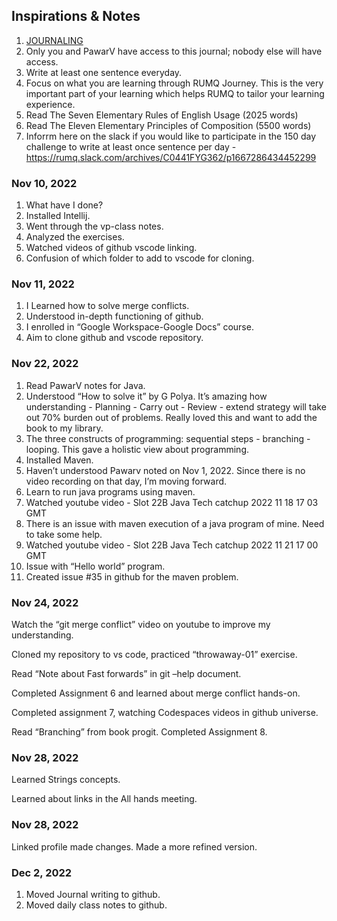 ## Inspirations & Notes

1. [JOURNALING](https://www.deanbokhari.com/journaling-ideas/)
2. Only you and PawarV have access to this journal; nobody else will have access.
3. Write at least one sentence everyday.
4. Focus on what you are learning through RUMQ Journey. This is the very important part of your learning which helps RUMQ to tailor your learning experience.
5. Read The Seven Elementary Rules of English Usage (2025 words)
6. Read The Eleven Elementary Principles of Composition (5500 words)
7. Inforrm here on the slack if you would like to participate in the 150 day challenge to write at least once sentence per day - https://rumq.slack.com/archives/C0441FYG362/p1667286434452299  


### Nov 10, 2022

1. What have I done?
2. Installed Intellij.
3. Went through the vp-class notes.
4. Analyzed the exercises.
5. Watched videos of github vscode linking.
6. Confusion of which folder to add to vscode for cloning.


### Nov 11, 2022

1. I Learned how to solve merge conflicts.
2. Understood in-depth functioning of github.
3. I enrolled in “Google Workspace-Google Docs” course.
4. Aim to clone github and vscode repository.


### Nov 22, 2022
1. Read PawarV notes for Java.
2. Understood “How to solve it” by G Polya. It’s amazing how understanding - Planning - Carry out - Review - extend strategy will take out 70% burden out of problems. Really loved this and want to add the book to my library.
3. The three constructs of programming: sequential steps - branching - looping. This gave a holistic view about programming.
4. Installed Maven.
5. Haven’t understood Pawarv noted on Nov 1, 2022. Since there is no video recording on that day, I’m moving forward.
6. Learn to run java programs using maven.
7. Watched youtube video - Slot 22B Java Tech catchup 2022 11 18 17 03 GMT
8. There is an issue with maven execution of a java program of mine. Need to take some help.
9. Watched youtube video - Slot 22B Java Tech catchup 2022 11 21 17 00 GMT
10. Issue with “Hello world” program.
11. Created issue #35 in github for the maven problem.



### Nov 24, 2022

Watch the “git merge conflict” video on youtube to improve my understanding.

Cloned my repository to vs code, practiced “throwaway-01” exercise.

Read “Note about Fast forwards” in git –help document.

Completed Assignment 6 and learned about merge conflict hands-on.

Completed assignment 7, watching Codespaces videos in github universe.

Read “Branching” from book progit. Completed Assignment 8.


### Nov 28, 2022

Learned Strings concepts.

Learned about links in the All hands meeting.


### Nov 28, 2022

Linked profile made changes. Made a more refined version.

### Dec 2, 2022

1. Moved Journal writing to github.
2. Moved daily class notes to github.